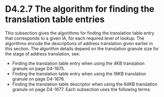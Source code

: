 # D4.2.7 The algorithm for finding the translation table entries

This subsection gives the algorithms for finding the translation table entry that corresponds to a given IA, for each required level of lookup. The algorithms encode the descriptions of address translation given earlier in this section. The algorithm details depend on the translation granule size for the stage of address translation, see:
* Finding the translation table entry when using the 4KB translation granule on page D4-1675.
* Finding the translation table entry when using the 16KB translation granule on page D4-1676.
* Finding the translation table descriptor when using the 64KB translation granule on page D4-1677.
Each subsection uses the following terms: